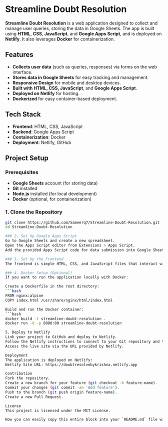 # Streamline Doubt Resolution

**Streamline Doubt Resolution** is a web application designed to collect and manage user queries, storing the data in Google Sheets. The app is built using **HTML**, **CSS**, **JavaScript**, and **Google Apps Script**, and is deployed on **Netlify**. It also leverages **Docker** for containerization.

## Features

- **Collects user data** (such as queries, responses) via forms on the web interface.
- **Stores data in Google Sheets** for easy tracking and management.
- **Responsive Design** for mobile and desktop devices.
- **Built with HTML, CSS, JavaScript**, and **Google Apps Script**.
- **Deployed on Netlify** for hosting.
- **Dockerized** for easy container-based deployment.

## Tech Stack

- **Frontend**: HTML, CSS, JavaScript
- **Backend**: Google Apps Script
- **Containerization**: Docker
- **Deployment**: Netlify, GitHub

## Project Setup

### Prerequisites

- **Google Sheets** account (for storing data)
- **Git** installed
- **Node.js** installed (for local development)
- **Docker** (optional, for containerization)

### 1. Clone the Repository

```bash
git clone https://github.com/Sameerq7/Streamline-Doubt-Resolution.git
cd Streamline-Doubt-Resolution

### 2. Set Up Google Apps Script
Go to Google Sheets and create a new spreadsheet.
Open the Apps Script editor from Extensions > Apps Script.
Add the provided Apps Script code for data submission into Google Sheets.

### 3. Set Up the Frontend
The frontend is simple HTML, CSS, and JavaScript files that interact with Google Sheets through the Apps Script API.

### 4. Docker Setup (Optional)
If you want to run the application locally with Docker:

Create a Dockerfile in the root directory:
```bash
FROM nginx:alpine
COPY index.html /usr/share/nginx/html/index.html

Build and run the Docker container:
```bash
docker build -t streamline-doubt-resolution .
docker run -d -p 8080:80 streamline-doubt-resolution

5. Deploy to Netlify
Link your project to GitHub and deploy to Netlify.
Follow the Netlify instructions to connect to your Git repository and trigger a deploy.
Access the live site via the URL provided by Netlify.

Deployment
The application is deployed on Netlify:
Netlify Site URL: https://doubtresolvebykrishna.netlify.app

Contribution
Fork the repository.
Create a new branch for your feature (git checkout -b feature-name).
Commit your changes (git commit -am 'Add feature').
Push to the branch (git push origin feature-name).
Create a new Pull Request.

License
This project is licensed under the MIT License.

Now you can easily copy this entire block into your `README.md` file with the correct markdown formatting.





